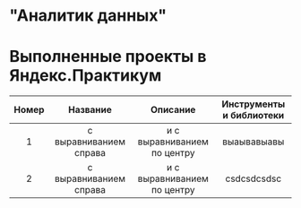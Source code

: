 # "Аналитик данных"
# Выполненные проекты в Яндекс.Практикум

| Номер | Название | Описание | Инструменты и библиотеки |
| :---------------------------: | :---------------------------: | :---------------------------:|:---------------------------:|
| 1 | с выравниванием справа | и с выравниванием по центру | выаывавыавы |
| 2 | с выравниванием справа | и с выравниванием по центру | csdcsdcsdsc | 
